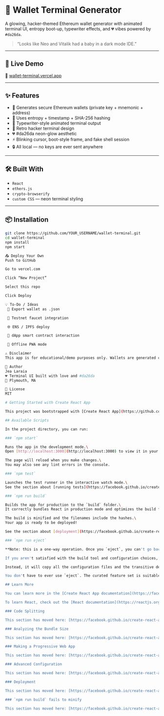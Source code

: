 # 🧪 Wallet Terminal Generator

A glowing, hacker-themed Ethereum wallet generator with animated terminal UI, entropy boot-up, typewriter effects, and 💔 vibes powered by `#da26da`.

> “Looks like Neo and Vitalik had a baby in a dark mode IDE.”

---

## 🚀 Live Demo

🔗 [wallet-terminal.vercel.app](https://wallet-terminal.vercel.app) 

---

## ✨ Features

- 💾 Generates secure Ethereum wallets (private key + mnemonic + address)
- 🔐 Uses entropy + timestamp + SHA-256 hashing
- 🧠 Typewriter-style animated terminal output
- 💚 Retro hacker terminal design
- 💔 #da26da neon-glow aesthetic
- ⚡ Blinking cursor, boot-style frame, and fake shell session
- 🔒 All local — no keys are ever sent anywhere

---

## 🛠 Built With

- `React`
- `ethers.js`
- `crypto-browserify`
- `custom CSS` — neon terminal styling

---

## 📦 Installation

```bash
git clone https://github.com/YOUR_USERNAME/wallet-terminal.git
cd wallet-terminal
npm install
npm start

📤 Deploy Your Own
Push to GitHub

Go to vercel.com

Click “New Project”

Select this repo

Click Deploy

💡 To-Do / Ideas
 💾 Export wallet as .json

 🎁 Testnet faucet integration

 🌐 ENS / IPFS deploy

 🧬 dApp smart contract interaction

 🧱 Offline PWA mode

⚠️ Disclaimer
This app is for educational/demo purposes only. Wallets are generated client-side, but always use trusted tools for real assets. You are responsible for your keys.

🦄 Author
Jea Laraia
💔 Terminal UI built with love and #da26da
📍 Plymouth, MA

💾 License
MIT

# Getting Started with Create React App

This project was bootstrapped with [Create React App](https://github.com/facebook/create-react-app).

## Available Scripts

In the project directory, you can run:

### `npm start`

Runs the app in the development mode.\
Open [http://localhost:3000](http://localhost:3000) to view it in your browser.

The page will reload when you make changes.\
You may also see any lint errors in the console.

### `npm test`

Launches the test runner in the interactive watch mode.\
See the section about [running tests](https://facebook.github.io/create-react-app/docs/running-tests) for more information.

### `npm run build`

Builds the app for production to the `build` folder.\
It correctly bundles React in production mode and optimizes the build for the best performance.

The build is minified and the filenames include the hashes.\
Your app is ready to be deployed!

See the section about [deployment](https://facebook.github.io/create-react-app/docs/deployment) for more information.

### `npm run eject`

**Note: this is a one-way operation. Once you `eject`, you can't go back!**

If you aren't satisfied with the build tool and configuration choices, you can `eject` at any time. This command will remove the single build dependency from your project.

Instead, it will copy all the configuration files and the transitive dependencies (webpack, Babel, ESLint, etc) right into your project so you have full control over them. All of the commands except `eject` will still work, but they will point to the copied scripts so you can tweak them. At this point you're on your own.

You don't have to ever use `eject`. The curated feature set is suitable for small and middle deployments, and you shouldn't feel obligated to use this feature. However we understand that this tool wouldn't be useful if you couldn't customize it when you are ready for it.

## Learn More

You can learn more in the [Create React App documentation](https://facebook.github.io/create-react-app/docs/getting-started).

To learn React, check out the [React documentation](https://reactjs.org/).

### Code Splitting

This section has moved here: [https://facebook.github.io/create-react-app/docs/code-splitting](https://facebook.github.io/create-react-app/docs/code-splitting)

### Analyzing the Bundle Size

This section has moved here: [https://facebook.github.io/create-react-app/docs/analyzing-the-bundle-size](https://facebook.github.io/create-react-app/docs/analyzing-the-bundle-size)

### Making a Progressive Web App

This section has moved here: [https://facebook.github.io/create-react-app/docs/making-a-progressive-web-app](https://facebook.github.io/create-react-app/docs/making-a-progressive-web-app)

### Advanced Configuration

This section has moved here: [https://facebook.github.io/create-react-app/docs/advanced-configuration](https://facebook.github.io/create-react-app/docs/advanced-configuration)

### Deployment

This section has moved here: [https://facebook.github.io/create-react-app/docs/deployment](https://facebook.github.io/create-react-app/docs/deployment)

### `npm run build` fails to minify

This section has moved here: [https://facebook.github.io/create-react-app/docs/troubleshooting#npm-run-build-fails-to-minify](https://facebook.github.io/create-react-app/docs/troubleshooting#npm-run-build-fails-to-minify)
